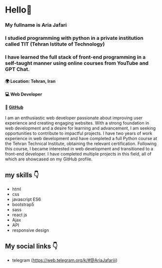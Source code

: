 # Hello👋
### My fullname is Aria Jafari
### I studied programming with python in a private institution called TIT (Tehran Istitute of Technology) 
### I have learned the full stack of front-end programming in a self-taught manner using online courses from YouTube and GPT Chat.
#### 🌍 Location: Tehran, Iran
#### 💻 Web Developer
#### 🔗 [GitHub](https://github.com/ariajafari369?tab=repositories)

I am an enthusiastic web developer passionate about improving user experience and creating engaging websites. With a strong foundation in web development and a desire for learning and advancement, I am seeking opportunities to contribute to impactful projects. I have two years of work experience in web development and have completed a full Python course at the Tehran Technical Institute, obtaining the relevant certification. Following this course, I became interested in web development and transitioned to a front-end developer. I have completed multiple projects in this field, all of which are showcased on my GitHub profile.

## my skills 👇
- html
- css
- javascript ES6
- bootstrap5
- sass
- react js
- Ajax
- API
- responsive design

## My social links 👇
- telegram (https://web.telegram.org/k/#@AriaJafariii)
